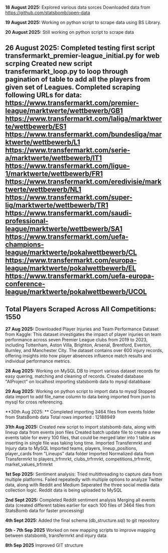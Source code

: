 **18 August 2025:**
  Explored various data sorces
  Downloaded data from
  https://github.com/statsbomb/open-data

**19 August 2025:**
  Working on python script to scrape data using BS Library.

**20 August 2025:**
  Still working on python script to scrape data
  
**26 August 2025:**
  Completed testing first script transfermarkt_premier-league_initial.py for web scrping
  Created new script transfermarkt_loop.py to loop through pagination of table to add all the players from given set of Leagues.
  Completed scraping following URLs for data:
  https://www.transfermarkt.com/premier-league/marktwerte/wettbewerb/GB1
  https://www.transfermarkt.com/laliga/marktwerte/wettbewerb/ES1
  https://www.transfermarkt.com/bundesliga/marktwerte/wettbewerb/L1
  https://www.transfermarkt.com/serie-a/marktwerte/wettbewerb/IT1
  https://www.transfermarkt.com/ligue-1/marktwerte/wettbewerb/FR1
  https://www.transfermarkt.com/eredivisie/marktwerte/wettbewerb/NL1
  https://www.transfermarkt.com/super-lig/marktwerte/wettbewerb/TR1
  https://www.transfermarkt.com/saudi-professional-league/marktwerte/wettbewerb/SA1
  https://www.transfermarkt.com/uefa-champions-league/marktwerte/pokalwettbewerb/CL
  https://www.transfermarkt.com/europa-league/marktwerte/pokalwettbewerb/EL
  https://www.transfermarkt.com/uefa-europa-conference-league/marktwerte/pokalwettbewerb/UCOL
  ----------------------------------------------------------------------------------------------------------
  Total Players Scraped Across All Competitions: 1550
  ----------------------------------------------------------------------------------------------------------

**27 Aug 2025:**
  Downloaded Player Injuries and Team Performance Dataset from Kaggle:
      This dataset investigates the impact of player injuries on team performance across seven Premier League clubs from 2019 to 2023, including Tottenham, Aston Villa, Brighton, Arsenal, Brentford, Everton, Burnley, and Manchester City. The dataset contains over 600 injury records, offering insights into how player absences influence match results and individual performance metrics.

**28 Aug 2025:**
   Working on MySQL DB to import various dataset records for easy quering, matching and cleaning of records.
   Created database "AIProject" on localhost
   importing statsbomb data to mysql databbase

**29 Aug 2025:**
    Working on python script to import data to mysql
    Stopped data import to add file_name column to data being imported from json to mysql for cross referencing.

**30th Aug 2025: **
  Completed importing 3464 files from events folder from StatsBomb data
  Total rows imported : 12188949

**31th Aug 2025:**
  Created new script to import statsbomb data, along with lineup data from events json files
  Created batch update file to create a new events table for every 100 files, that could be merged later into 1 table as inserting in single file was taking long time.
  Imported Transfermrkt and Injury data to MySQL
  Imported teams, players, lineup_positions, player_cards from "Lineups" data folder
  Imported Normalized data from Transfermrkt to players_trfrmrkt, clubs_trfrmrkt, competitions_trfrmrkt, market_values_trfrmrkt

**1st Sep 2025:**
  Sentiment analysis: Tried multithreading to capture data from multiple platforms. Failed repeatedly with multiple options to analyze Twitter data, along with Reddit and Medium
  Seperated the three social media data collection logic.
  Reddit data is being uploaded to MySQL 

**2nd Sept 2025:**
  Completed Reddit sentiment analysis 
  Merging all events data (created different tables earlier for each 100 files of 3464 files from StatsBomb data for faster processing) 

**4th Sept 2025:**
  Added the final schema (db_structure.sql) to git repository

**5th - 7th Sep 2025**
  Worked on new mapping scripts to improve mapping between statsbomb, transfermrkt and injury data
  
**8th Sep 2025**
  Improved GIT structure
